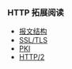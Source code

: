 ### HTTP 拓展阅读

- [报文结构](request&response.md)
- [SSL/TLS](tls.md)
- [PKI](pki.md)
- [HTTP/2](HTTP2.md)